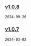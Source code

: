 ### [v1.0.8](https://gitee.com/Elora_Cloud/vite-plugin-markdown-it/compare/v1.0.7...v1.0.8)

`2024-09-26`
### [v1.0.7](https://gitee.com/Elora_Cloud/vite-plugin-markdown-it/compare/v1.0.6...v1.0.7)

`2024-03-02`
